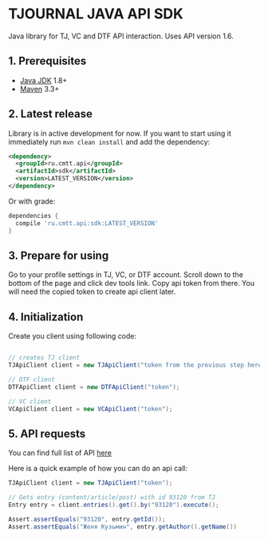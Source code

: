 # TJOURNAL JAVA API SDK

Java library for TJ, VC and DTF API interaction. Uses API version 1.6.

## 1. Prerequisites

* [Java JDK](https://www.oracle.com/technetwork/java/javaee/downloads/jdk8-downloads-2133151.html) 1.8+
* [Maven](https://maven.apache.org/download.cgi) 3.3+

## 2. Latest release

Library is in active development for now. If you want to start
using it immediately run `mvn clean install` and add the dependency:

```xml
<dependency>
  <groupId>ru.cmtt.api</groupId>
  <artifactId>sdk</artifactId>
  <version>LATEST_VERSION</version>
</dependency>
```

Or with grade:

```groovy
dependencies {
  compile 'ru.cmtt.api:sdk:LATEST_VERSION'
}
```

## 3. Prepare for using

Go to your profile settings in TJ, VC, or DTF account. Scroll down to 
the bottom of the page and click dev tools link. Copy api token from there.
You will need the copied token to create api client later.

## 4. Initialization

Create you client using following code:

```java

// creates TJ client
TJApiClient client = new TJApiClient("token from the previous step here");

// DTF client
DTFApiClient client = new DTFApiClient("token");

// VC client
VCApiClient client = new VCApiClient("token");

```

## 5. API requests

You can find full list of API [here](https://cmtt-ru.github.io/osnova-api/redoc.html)

Here is a quick example of how you can do an api call:

```java
TJApiClient client = new TJApiClient("token");

// Gets entry (content/article/post) with id 93120 from TJ
Entry entry = client.entries().get().by("93120").execute();

Assert.assertEquals("93120", entry.getId());
Assert.assertEquals("Женя Кузьмин", entry.getAuthor().getName())
```
